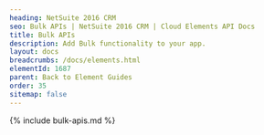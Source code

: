 ```yaml
---
heading: NetSuite 2016 CRM
seo: Bulk APIs | NetSuite 2016 CRM | Cloud Elements API Docs
title: Bulk APIs
description: Add Bulk functionality to your app.
layout: docs
breadcrumbs: /docs/elements.html
elementId: 1687
parent: Back to Element Guides
order: 35
sitemap: false
---
```


{% include bulk-apis.md %}
